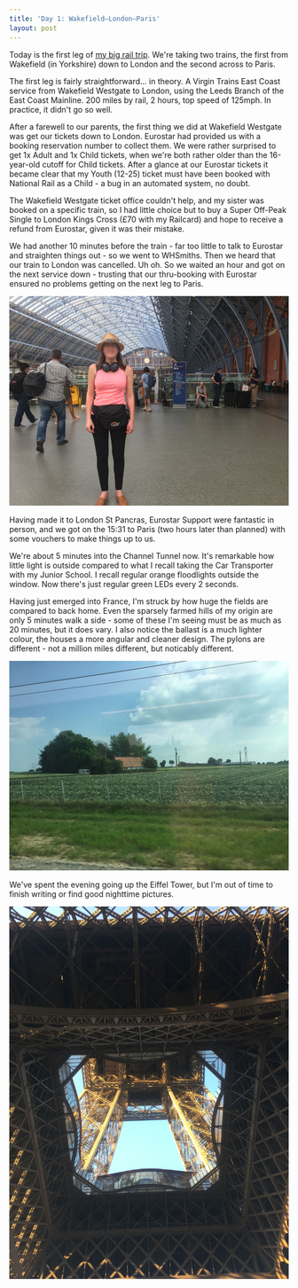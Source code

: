 ```yaml
---
title: 'Day 1: Wakefield–London–Paris'
layout: post
---
```


Today is the first leg of [my big rail trip](/2017/northwestern-europe/). We're taking two trains, the first from Wakefield (in Yorkshire) down to London and the second across to Paris.

<!--more-->

The first leg is fairly straightforward… in theory. A Virgin Trains East Coast service from Wakefield Westgate to London, using the Leeds Branch of the East Coast Mainline. 200 miles by rail, 2 hours, top speed of 125mph. In practice, it didn't go so well.

After a farewell to our parents, the first thing we did at Wakefield Westgate was get our tickets down to London. Eurostar had provided us with a booking reservation number to collect them. We were rather surprised to get 1x Adult and 1x Child tickets, when we're both rather older than the 16-year-old cutoff for Child tickets. After a glance at our Eurostar tickets it became clear that my Youth (12-25) ticket must have been booked with National Rail as a Child - a bug in an automated system, no doubt.

The Wakefield Westgate ticket office couldn't help, and my sister was booked on a specific train, so I had little choice but to buy a Super Off-Peak Single to London Kings Cross (£70 with my Railcard) and hope to receive a refund from Eurostar, given it was their mistake.

We had another 10 minutes before the train - far too little to talk to Eurostar and straighten things out - so we went to WHSmiths. Then we heard that our train to London was cancelled. Uh oh. So we waited an hour and got on the next service down - trusting that our thru-booking with Eurostar ensured no problems getting on the next leg to Paris.

<img src="/assets/writing/eurostar-st-pancras.jpg" width="600">

Having made it to London St Pancras, Eurostar Support were fantastic in person, and we got on the 15:31 to Paris (two hours later than planned) with some vouchers to make things up to us.

We're about 5 minutes into the Channel Tunnel now. It's remarkable how little light is outside compared to what I recall taking the Car Transporter with my Junior School. I recall regular orange floodlights outside the window. Now there's just regular green LEDs every 2 seconds.

Having just emerged into France, I'm struck by how huge the fields are compared to back home. Even the sparsely farmed hills of my origin are only 5 minutes walk a side - some of these I'm seeing must be as much as 20 minutes, but it does vary. I also notice the ballast is a much lighter colour, the houses a more angular and cleaner design. The pylons are different - not a million miles different, but noticably different.

<img src="/assets/writing/eurostar-france-house.jpg" width="600">

We've spent the evening going up the Eiffel Tower, but I'm out of time to finish writing or find good nighttime pictures.

<img src="/assets/writing/tour-eiffel-looking-up.jpg" width="600">

